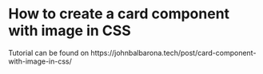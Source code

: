 <h1>How to create a card component with image in CSS</h1>
Tutorial can be found on https://johnbalbarona.tech/post/card-component-with-image-in-css/
